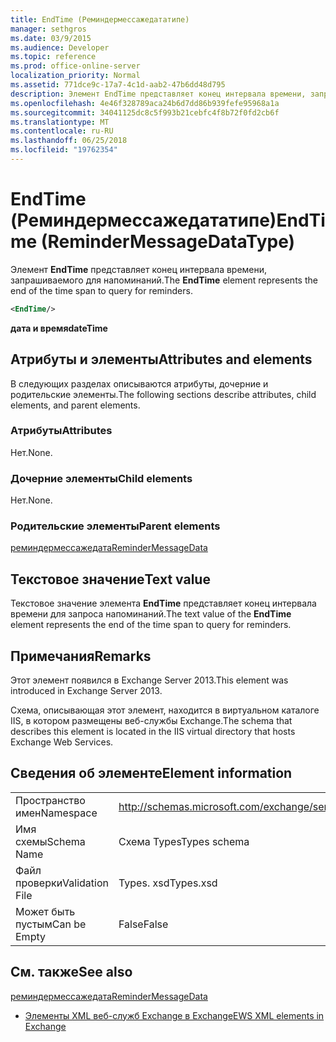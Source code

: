 ```yaml
---
title: EndTime (Реминдермессажедататипе)
manager: sethgros
ms.date: 03/9/2015
ms.audience: Developer
ms.topic: reference
ms.prod: office-online-server
localization_priority: Normal
ms.assetid: 771dce9c-17a7-4c1d-aab2-47b6dd48d795
description: Элемент EndTime представляет конец интервала времени, запрашиваемого для напоминаний.
ms.openlocfilehash: 4e46f328789aca24b6d7dd86b939fefe95968a1a
ms.sourcegitcommit: 34041125dc8c5f993b21cebfc4f8b72f0fd2cb6f
ms.translationtype: MT
ms.contentlocale: ru-RU
ms.lasthandoff: 06/25/2018
ms.locfileid: "19762354"
---
```

# <a name="endtime-remindermessagedatatype"></a><span data-ttu-id="1ca50-103">EndTime (Реминдермессажедататипе)</span><span class="sxs-lookup"><span data-stu-id="1ca50-103">EndTime (ReminderMessageDataType)</span></span>

<span data-ttu-id="1ca50-104">Элемент **EndTime** представляет конец интервала времени, запрашиваемого для напоминаний.</span><span class="sxs-lookup"><span data-stu-id="1ca50-104">The **EndTime** element represents the end of the time span to query for reminders.</span></span> 
  
```XML
<EndTime/>
```

 <span data-ttu-id="1ca50-105">**дата и время**</span><span class="sxs-lookup"><span data-stu-id="1ca50-105">**dateTime**</span></span>
## <a name="attributes-and-elements"></a><span data-ttu-id="1ca50-106">Атрибуты и элементы</span><span class="sxs-lookup"><span data-stu-id="1ca50-106">Attributes and elements</span></span>

<span data-ttu-id="1ca50-107">В следующих разделах описываются атрибуты, дочерние и родительские элементы.</span><span class="sxs-lookup"><span data-stu-id="1ca50-107">The following sections describe attributes, child elements, and parent elements.</span></span>
  
### <a name="attributes"></a><span data-ttu-id="1ca50-108">Атрибуты</span><span class="sxs-lookup"><span data-stu-id="1ca50-108">Attributes</span></span>

<span data-ttu-id="1ca50-109">Нет.</span><span class="sxs-lookup"><span data-stu-id="1ca50-109">None.</span></span>
  
### <a name="child-elements"></a><span data-ttu-id="1ca50-110">Дочерние элементы</span><span class="sxs-lookup"><span data-stu-id="1ca50-110">Child elements</span></span>

<span data-ttu-id="1ca50-111">Нет.</span><span class="sxs-lookup"><span data-stu-id="1ca50-111">None.</span></span>
  
### <a name="parent-elements"></a><span data-ttu-id="1ca50-112">Родительские элементы</span><span class="sxs-lookup"><span data-stu-id="1ca50-112">Parent elements</span></span>

[<span data-ttu-id="1ca50-113">реминдермессажедата</span><span class="sxs-lookup"><span data-stu-id="1ca50-113">ReminderMessageData</span></span>](remindermessagedata.md)
  
## <a name="text-value"></a><span data-ttu-id="1ca50-114">Текстовое значение</span><span class="sxs-lookup"><span data-stu-id="1ca50-114">Text value</span></span>

<span data-ttu-id="1ca50-115">Текстовое значение элемента **EndTime** представляет конец интервала времени для запроса напоминаний.</span><span class="sxs-lookup"><span data-stu-id="1ca50-115">The text value of the **EndTime** element represents the end of the time span to query for reminders.</span></span> 
  
## <a name="remarks"></a><span data-ttu-id="1ca50-116">Примечания</span><span class="sxs-lookup"><span data-stu-id="1ca50-116">Remarks</span></span>

<span data-ttu-id="1ca50-117">Этот элемент появился в Exchange Server 2013.</span><span class="sxs-lookup"><span data-stu-id="1ca50-117">This element was introduced in Exchange Server 2013.</span></span>
  
<span data-ttu-id="1ca50-118">Схема, описывающая этот элемент, находится в виртуальном каталоге IIS, в котором размещены веб-службы Exchange.</span><span class="sxs-lookup"><span data-stu-id="1ca50-118">The schema that describes this element is located in the IIS virtual directory that hosts Exchange Web Services.</span></span>
  
## <a name="element-information"></a><span data-ttu-id="1ca50-119">Сведения об элементе</span><span class="sxs-lookup"><span data-stu-id="1ca50-119">Element information</span></span>

|||
|:-----|:-----|
|<span data-ttu-id="1ca50-120">Пространство имен</span><span class="sxs-lookup"><span data-stu-id="1ca50-120">Namespace</span></span>  <br/> |http://schemas.microsoft.com/exchange/services/2006/types  <br/> |
|<span data-ttu-id="1ca50-121">Имя схемы</span><span class="sxs-lookup"><span data-stu-id="1ca50-121">Schema Name</span></span>  <br/> |<span data-ttu-id="1ca50-122">Схема Types</span><span class="sxs-lookup"><span data-stu-id="1ca50-122">Types schema</span></span>  <br/> |
|<span data-ttu-id="1ca50-123">Файл проверки</span><span class="sxs-lookup"><span data-stu-id="1ca50-123">Validation File</span></span>  <br/> |<span data-ttu-id="1ca50-124">Types. xsd</span><span class="sxs-lookup"><span data-stu-id="1ca50-124">Types.xsd</span></span>  <br/> |
|<span data-ttu-id="1ca50-125">Может быть пустым</span><span class="sxs-lookup"><span data-stu-id="1ca50-125">Can be Empty</span></span>  <br/> |<span data-ttu-id="1ca50-126">False</span><span class="sxs-lookup"><span data-stu-id="1ca50-126">False</span></span>  <br/> |
   
## <a name="see-also"></a><span data-ttu-id="1ca50-127">См. также</span><span class="sxs-lookup"><span data-stu-id="1ca50-127">See also</span></span>



[<span data-ttu-id="1ca50-128">реминдермессажедата</span><span class="sxs-lookup"><span data-stu-id="1ca50-128">ReminderMessageData</span></span>](remindermessagedata.md)


- [<span data-ttu-id="1ca50-129">Элементы XML веб-служб Exchange в Exchange</span><span class="sxs-lookup"><span data-stu-id="1ca50-129">EWS XML elements in Exchange</span></span>](ews-xml-elements-in-exchange.md)

